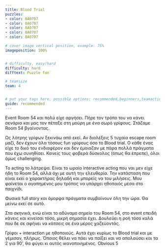 ```yaml
---
title: Blood Trial
puzzles:
- color: 8A0707
- color: 8A0707
- color: 8A0707
- color: 8A0707
- color: 8A0707

# cover image vertical position, example: 75%
imageposition: 100%


# difficulty, easy/hard
difficulty: hard
difftext: Puzzle fun

# teamsize
team: 4


# put your tags here. possible options: recommended,beginners,teamaction,duet
guide: recommended
---
```


Event Room 54 και πολύ είχε αργήσει. Πήρε τον τρόπο του να κάνει σενάρια και μας τον πέταξε στη μούρη με ένα σωρό γρίφους. Στάζαμε Room 54 βγαίνοντας.

Ως λάτρης γρίφων ξεκινάω από εκεί. Αν διαλέξεις 5 τυχαία escape room μαζί, δεν έχουν όλα τόσους fun γρίφους όσο το Blood trial. Ο κάθε ένας είχε το δικό του ενδιαφέρον και 
δεν έμοιαζαν με πάρα πολλά πράγματα που έχω συνηθίσει. Κανείς τους φοβερά δύσκολος (όπως θα έπρεπε), όλοι όμως challenging.

Το acting το λάτρεψα. Είναι το ωραίο interactive acting που ναι μεν είχε ήδη το Room 54, αλλά όχι με αυτή την ελευθερία. Την κατάσταση που είναι εκεί ο χαρακτήρας δηλαδή και 
μπορείς να του μιλήσεις. Μου φαίνεται ο αγαπημένος μου τρόπος να υπάρχει ηθοποιός μέσα στο παιχνίδι.

Φυσικά full story και όμορφα πράγματα συμβαίνουν όλη την ώρα. Θα μείνω εκεί σε αυτό.

Στα σκηνικά, ενώ είναι το αδύναμο σημείο του Room 54, στο event επειδή κάνεις και κινείσαι τόσο, μικρή σημασία έχει. Δουλεύει η ροή τόσο καλά που δε σε αφήνει να κάτσεις 
σε ένα μέρος χαζεύοντάς.

Γρίφοι + interaction με ηθοποιούς. Αυτά έχει κυρίως το Blood trial και με γέμισαν, πλήρως. Όποιος θέλει να πάει να παίξει και να απολαύσει και τα 2 για 90’, θα φύγει κι 
αυτός ικανοποιημένος.
Obvious 5

